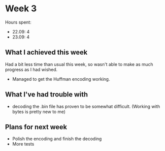 # Week 3

Hours spent: 

* 22.09: 4
* 23.09: 4

## What I achieved this week

Had a bit less time than usual this week, so wasn't able to make as much progress as I had wished.

* Managed to get the Huffman encoding working.

## What I've had trouble with

* decoding the .bin file has proven to be somewhat difficult. (Working with bytes is pretty new to me)

## Plans for next week

* Polish the encoding and finish the decoding
* More tests
